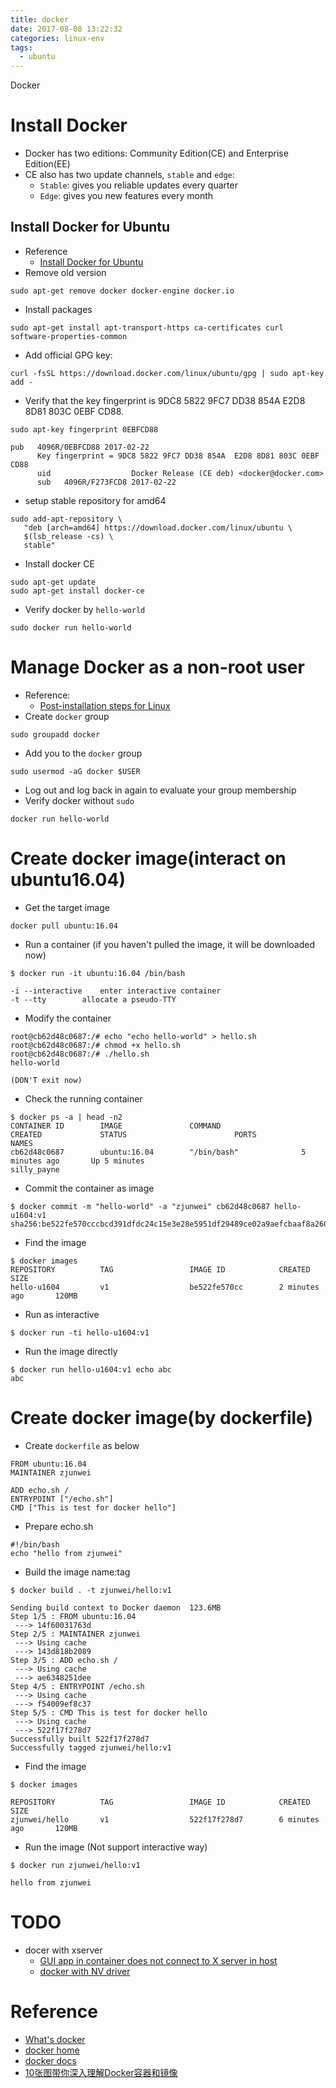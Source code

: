 ```yaml
---
title: docker
date: 2017-08-08 13:22:32
categories: linux-env
tags:
  - ubuntu
---
```


Docker

<!--more-->

# Install Docker #
* Docker has two editions: Community Edition(CE) and Enterprise Edition(EE)
* CE also has two update channels, `stable` and `edge`:
  * `Stable`: gives you reliable updates every quarter
  * `Edge`: gives you new features every month

## Install Docker for Ubuntu
* Reference
  * [Install Docker for Ubuntu](https://docs.docker.com/engine/installation/linux/docker-ce/ubuntu/)
* Remove old version
```
sudo apt-get remove docker docker-engine docker.io
```
* Install packages
```
sudo apt-get install apt-transport-https ca-certificates curl software-properties-common
```
* Add official GPG key:
```
curl -fsSL https://download.docker.com/linux/ubuntu/gpg | sudo apt-key add -
```
  * Verify that the key fingerprint is 9DC8 5822 9FC7 DD38 854A E2D8 8D81 803C 0EBF CD88.
```
sudo apt-key fingerprint 0EBFCD88

pub   4096R/0EBFCD88 2017-02-22
      Key fingerprint = 9DC8 5822 9FC7 DD38 854A  E2D8 8D81 803C 0EBF CD88
      uid                  Docker Release (CE deb) <docker@docker.com>
      sub   4096R/F273FCD8 2017-02-22
```
* setup stable repository for amd64
```
sudo add-apt-repository \
   "deb [arch=amd64] https://download.docker.com/linux/ubuntu \
   $(lsb_release -cs) \
   stable"
```
* Install docker CE
```
sudo apt-get update
sudo apt-get install docker-ce
```
* Verify docker by `hello-world`
```
sudo docker run hello-world
```

# Manage Docker as a non-root user #
* Reference:
  * [Post-installation steps for Linux](https://docs.docker.com/engine/installation/linux/linux-postinstall/)
* Create `docker` group
```
sudo groupadd docker
```
* Add you to the `docker` group
```
sudo usermod -aG docker $USER
```
* Log out and log back in again to evaluate your group membership
* Verify docker without `sudo`
```
docker run hello-world
```

# Create docker image(interact on ubuntu16.04) #
* Get the target image
```
docker pull ubuntu:16.04
```
* Run a container (if you haven't pulled the image, it will be downloaded now)
```
$ docker run -it ubuntu:16.04 /bin/bash

-i --interactive	enter interactive container
-t --tty		allocate a pseudo-TTY
```
* Modify the container
```
root@cb62d48c0687:/# echo "echo hello-world" > hello.sh
root@cb62d48c0687:/# chmod +x hello.sh 
root@cb62d48c0687:/# ./hello.sh 
hello-world

(DON'T exit now)
```
* Check the running container
```
$ docker ps -a | head -n2
CONTAINER ID        IMAGE               COMMAND                  CREATED             STATUS                        PORTS               NAMES
cb62d48c0687        ubuntu:16.04        "/bin/bash"              5 minutes ago       Up 5 minutes                                      silly_payne
```
* Commit the container as image
```
$ docker commit -m "hello-world" -a "zjunwei" cb62d48c0687 hello-u1604:v1
sha256:be522fe570cccbcd391dfdc24c15e3e28e5951df29489ce02a9aefcbaaf8a260
```
* Find the image
```
$ docker images
REPOSITORY          TAG                 IMAGE ID            CREATED             SIZE
hello-u1604         v1                  be522fe570cc        2 minutes ago       120MB
```
* Run as interactive
```
$ docker run -ti hello-u1604:v1
```
* Run the image directly
```
$ docker run hello-u1604:v1 echo abc
abc
```

# Create docker image(by dockerfile) #
* Create `dockerfile` as below
```
FROM ubuntu:16.04
MAINTAINER zjunwei

ADD echo.sh /
ENTRYPOINT ["/echo.sh"]
CMD ["This is test for docker hello"]
```
* Prepare echo.sh
```
#!/bin/bash
echo "hello from zjunwei"
```
* Build the image name:tag
```
$ docker build . -t zjunwei/hello:v1

Sending build context to Docker daemon  123.6MB
Step 1/5 : FROM ubuntu:16.04
 ---> 14f60031763d
Step 2/5 : MAINTAINER zjunwei
 ---> Using cache
 ---> 143d818b2089
Step 3/5 : ADD echo.sh /
 ---> Using cache
 ---> ae6348251dee
Step 4/5 : ENTRYPOINT /echo.sh
 ---> Using cache
 ---> f54009ef8c37
Step 5/5 : CMD This is test for docker hello
 ---> Using cache
 ---> 522f17f278d7
Successfully built 522f17f278d7
Successfully tagged zjunwei/hello:v1
```
* Find the image
```
$ docker images

REPOSITORY          TAG                 IMAGE ID            CREATED             SIZE
zjunwei/hello       v1                  522f17f278d7        6 minutes ago       120MB
```
* Run the image (Not support interactive way)
```
$ docker run zjunwei/hello:v1

hello from zjunwei
```

# TODO
* docer with xserver
  * [GUI app in container does not connect to X server in host](https://forums.docker.com/t/gui-app-in-container-does-not-connect-to-x-server-in-host/34702)
  * [docker with NV driver](http://gernotklingler.com/blog/docker-replaced-virtual-machines-chroots/)

# Reference #
* [What's docker](https://www.docker.com/what-docker)
* [docker home](https://www.docker.com)
* [docker docs](https://docs.docker.com)
* [10张图带你深入理解Docker容器和镜像](http://dockone.io/article/783)

